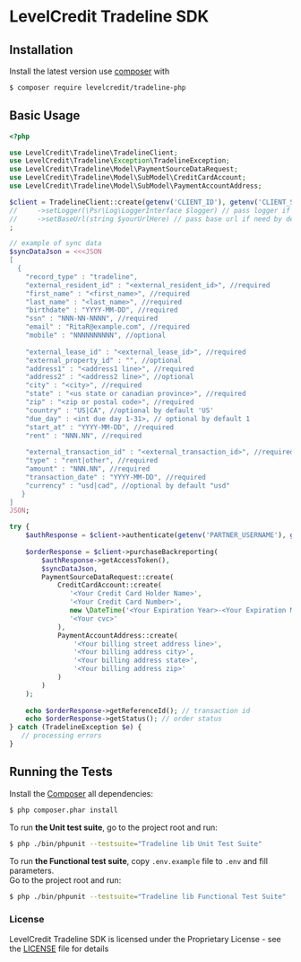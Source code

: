 # LevelCredit Tradeline SDK

## Installation

Install the latest version use [composer](https://getcomposer.org) with

```bash
$ composer require levelcredit/tradeline-php 
```

## Basic Usage

```php
<?php

use LevelCredit\Tradeline\TradelineClient;
use LevelCredit\Tradeline\Exception\TradelineException;
use LevelCredit\Tradeline\Model\PaymentSourceDataRequest;
use LevelCredit\Tradeline\Model\SubModel\CreditCardAccount;
use LevelCredit\Tradeline\Model\SubModel\PaymentAccountAddress;

$client = TradelineClient::create(getenv('CLIENT_ID'), getenv('CLIENT_SECRET'))
//     ->setLogger(\Psr\Log\LoggerInterface $logger) // pass logger if need by default logs will be put to php://stdout
//     ->setBaseUrl(string $yourUrlHere) // pass base url if need by default use production level credit url   
;

// example of sync data
$syncDataJson = <<<JSON
[
  {
    "record_type" : "tradeline",
    "external_resident_id" : "<external_resident_id>", //required
    "first_name" : "<first_name>", //required
    "last_name" : "<last_name>", //required
    "birthdate" : "YYYY-MM-DD", //required
    "ssn" : "NNN-NN-NNNN", //required
    "email" : "RitaR@example.com", //required
    "mobile" : "NNNNNNNNNN", //optional
 
    "external_lease_id" : "<external_lease_id>", //required
    "external_property_id" : "", //optional
    "address1" : "<address1 line>", //required
    "address2" : "<address2 line>", //optional
    "city" : "<city>", //required
    "state" : "<us state or canadian province>", //required
    "zip" : "<zip or postal code>", //required
    "country" : "US|CA", //optional by default 'US'
    "due_day" : <int due day 1-31>, // optional by default 1
    "start_at" : "YYYY-MM-DD", //required
    "rent" : "NNN.NN", //required
 
    "external_transaction_id" : "<external_transaction_id>", //required
    "type" : "rent|other", //required
    "amount" : "NNN.NN", //required
    "transaction_date" : "YYYY-MM-DD", //required
    "currency" : "usd|cad", //optional by default "usd"
   }
]
JSON;

try {
    $authResponse = $client->authenticate(getenv('PARTNER_USERNAME'), getenv('PARTNER_PASSWORD'));
    
    $orderResponse = $client->purchaseBackreporting(
        $authResponse->getAccessToken(), 
        $syncDataJson,
        PaymentSourceDataRequest::create(
            CreditCardAccount::create(
               '<Your Credit Card Holder Name>',
               '<Your Credit Card Number>',
               new \DateTime('<Your Expiration Year>-<Your Expiration Month>-<Last day of this month>'), // example
               '<Your cvc>'
            ),
            PaymentAccountAddress::create(
                '<Your billing street address line>',
                '<Your billing address city>',
                '<Your billing address state>',
                '<Your billing address zip>'
            )
        )
    );
    
    echo $orderResponse->getReferenceId(); // transaction id
    echo $orderResponse->getStatus(); // order status
} catch (TradelineException $e) {
   // processing errors
}
```

## Running the Tests

Install the [Composer](http://getcomposer.org/) all dependencies:

```bash
$ php composer.phar install
```

To run **the Unit test suite**, go to the project root and run:

```bash
$ php ./bin/phpunit --testsuite="Tradeline lib Unit Test Suite"
```

To run **the Functional test suite**, copy `.env.example` file to `.env` and fill parameters.  
Go to the project root and run:

```bash
$ php ./bin/phpunit --testsuite="Tradeline lib Functional Test Suite"
```


### License

LevelCredit Tradeline SDK is licensed under the Proprietary License - see the [LICENSE](LICENSE) file for details

